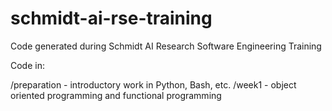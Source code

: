 # schmidt-ai-rse-training
Code generated during Schmidt AI Research Software Engineering Training

Code in:

/preparation - introductory work in Python, Bash, etc.
/week1 - object oriented programming and functional programming

